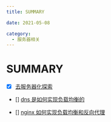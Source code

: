 ```yaml
---
title: SUMMARY

date: 2021-05-08

category:
  - 服务器相关
---
```


# SUMMARY

- [x] [去服务器化探索](去服务器化探索.md)

- [] [dns 是如何实现负载均衡的](DNS是如何实现负载均衡的.md)

- [] [nginx 如何实现负载均衡和反向代理](Nginx如何实现负载均衡和反向代理.md)
